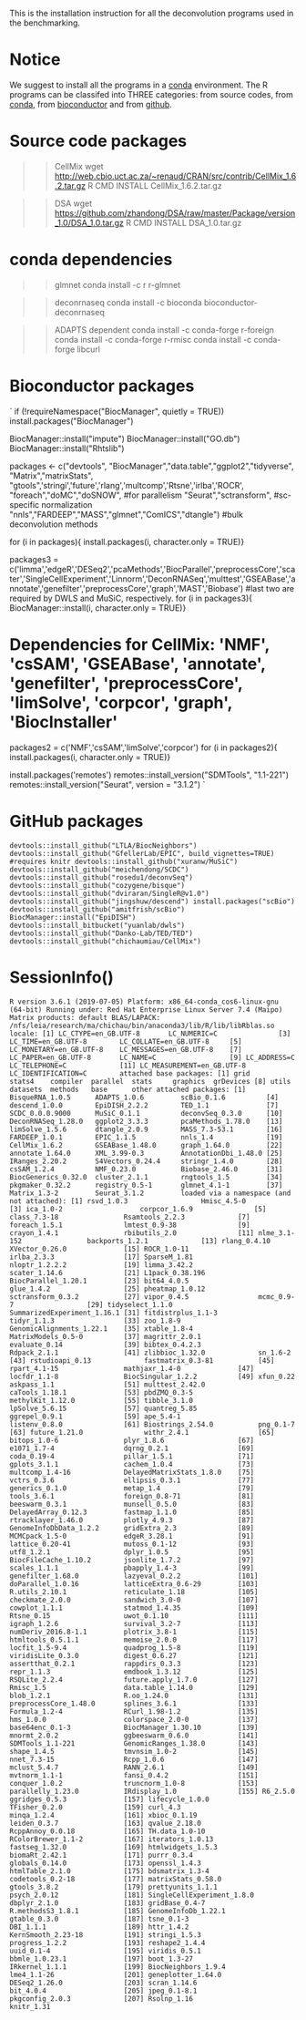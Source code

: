 This is the installation instruction for all the deconvolution programs used in the benchmarking.

# Notice
We suggest to install all the programs in a [conda](https://anaconda.org/) environment. 
The R programs can be classifed into THREE categories: from source codes, from [conda](https://anaconda.org/), from [bioconductor](bioconductor.org) and from [github](https://github.com/).

# Source code packages

>> CellMix
wget http://web.cbio.uct.ac.za/~renaud/CRAN/src/contrib/CellMix_1.6.2.tar.gz
R CMD INSTALL CellMix_1.6.2.tar.gz

>> DSA
wget https://github.com/zhandong/DSA/raw/master/Package/version_1.0/DSA_1.0.tar.gz
R CMD INSTALL DSA_1.0.tar.gz

# conda dependencies

>> glmnet
conda install -c r r-glmnet

>> deconrnaseq
conda install -c bioconda bioconductor-deconrnaseq

>> ADAPTS dependent
conda install -c conda-forge r-foreign
conda install -c conda-forge r-rmisc
conda install -c conda-forge libcurl

# Bioconductor packages
`
if (!requireNamespace("BiocManager", quietly = TRUE))
    install.packages("BiocManager")

BiocManager::install("impute")
BiocManager::install("GO.db")
BiocManager::install("Rhtslib")

packages <- c("devtools", "BiocManager","data.table","ggplot2","tidyverse",
			  "Matrix","matrixStats",
			  "gtools",'stringi','future','rlang','multcomp','Rtsne','irlba','ROCR',
			  "foreach","doMC","doSNOW", #for parallelism
			  "Seurat","sctransform", #sc-specific normalization
			  "nnls","FARDEEP","MASS","glmnet","ComICS","dtangle") #bulk deconvolution methods

for (i in packages){ install.packages(i, character.only = TRUE)}

packages3 = c('limma','edgeR','DESeq2','pcaMethods','BiocParallel','preprocessCore','scater','SingleCellExperiment','Linnorm','DeconRNASeq','multtest','GSEABase','annotate','genefilter','preprocessCore','graph','MAST','Biobase') #last two are required by DWLS and MuSiC, respectively.
for (i in packages3){ BiocManager::install(i, character.only = TRUE)}

# Dependencies for CellMix: 'NMF', 'csSAM', 'GSEABase', 'annotate', 'genefilter', 'preprocessCore', 'limSolve', 'corpcor', 'graph', 'BiocInstaller'
packages2 = c('NMF','csSAM','limSolve','corpcor')
for (i in packages2){ install.packages(i, character.only = TRUE)}


install.packages('remotes')
remotes::install_version("SDMTools", "1.1-221")
remotes::install_version("Seurat", version = "3.1.2")
`

# GitHub packages

`
devtools::install_github("LTLA/BiocNeighbors")  
devtools::install_github("GfellerLab/EPIC", build_vignettes=TRUE) #requires knitr
devtools::install_github("xuranw/MuSiC") 
devtools::install_github("meichendong/SCDC")
devtools::install_github("rosedu1/deconvSeq")
devtools::install_github("cozygene/bisque")
devtools::install_github("dviraran/SingleR@v1.0")
devtools::install_github("jingshuw/descend")
install.packages("scBio")
devtools::install_github("amitfrish/scBio")
BiocManager::install("EpiDISH")
devtools::install_bitbucket("yuanlab/dwls")
devtools::install_github("Danko-Lab/TED/TED")
devtools::install_github("chichaumiau/CellMix")
`
# SessionInfo()
`
R version 3.6.1 (2019-07-05)
Platform: x86_64-conda_cos6-linux-gnu (64-bit)
Running under: Red Hat Enterprise Linux Server 7.4 (Maipo)
Matrix products: default
BLAS/LAPACK: /nfs/leia/research/ma/chichau/bin/anaconda3/lib/R/lib/libRblas.so
locale:
 [1] LC_CTYPE=en_GB.UTF-8       LC_NUMERIC=C              
 [3] LC_TIME=en_GB.UTF-8        LC_COLLATE=en_GB.UTF-8    
 [5] LC_MONETARY=en_GB.UTF-8    LC_MESSAGES=en_GB.UTF-8   
 [7] LC_PAPER=en_GB.UTF-8       LC_NAME=C                 
 [9] LC_ADDRESS=C               LC_TELEPHONE=C            
[11] LC_MEASUREMENT=en_GB.UTF-8 LC_IDENTIFICATION=C       
attached base packages:
 [1] grid      stats4    compiler  parallel  stats     graphics  grDevices
 [8] utils     datasets  methods   base     
other attached packages:
 [1] BisqueRNA_1.0.5      ADAPTS_1.0.6         scBio_0.1.6         
 [4] descend_1.0.0        EpiDISH_2.2.2        TED_1.1             
 [7] SCDC_0.0.0.9000      MuSiC_0.1.1          deconvSeq_0.3.0     
[10] DeconRNASeq_1.28.0   ggplot2_3.3.3        pcaMethods_1.78.0   
[13] limSolve_1.5.6       dtangle_2.0.9        MASS_7.3-53.1       
[16] FARDEEP_1.0.1        EPIC_1.1.5           nnls_1.4            
[19] CellMix_1.6.2        GSEABase_1.48.0      graph_1.64.0        
[22] annotate_1.64.0      XML_3.99-0.3         AnnotationDbi_1.48.0
[25] IRanges_2.20.2       S4Vectors_0.24.4     stringr_1.4.0       
[28] csSAM_1.2.4          NMF_0.23.0           Biobase_2.46.0      
[31] BiocGenerics_0.32.0  cluster_2.1.1        rngtools_1.5        
[34] pkgmaker_0.32.2      registry_0.5-1       glmnet_4.1-1        
[37] Matrix_1.3-2         Seurat_3.1.2        
loaded via a namespace (and not attached):
  [1] rsvd_1.0.3                  Hmisc_4.5-0                
  [3] ica_1.0-2                   corpcor_1.6.9              
  [5] class_7.3-18                Rsamtools_2.2.3            
  [7] foreach_1.5.1               lmtest_0.9-38              
  [9] crayon_1.4.1                rbibutils_2.0              
 [11] nlme_3.1-152                backports_1.2.1            
 [13] rlang_0.4.10                XVector_0.26.0             
 [15] ROCR_1.0-11                 irlba_2.3.3                
 [17] SparseM_1.81                nloptr_1.2.2.2             
 [19] limma_3.42.2                scater_1.14.6              
 [21] L1pack_0.38.196             BiocParallel_1.20.1        
 [23] bit64_4.0.5                 glue_1.4.2                 
 [25] pheatmap_1.0.12             sctransform_0.3.2          
 [27] vipor_0.4.5                 mcmc_0.9-7                 
 [29] tidyselect_1.1.0            SummarizedExperiment_1.16.1
 [31] fitdistrplus_1.1-3          tidyr_1.1.3                
 [33] zoo_1.8-9                   GenomicAlignments_1.22.1   
 [35] xtable_1.8-4                MatrixModels_0.5-0         
 [37] magrittr_2.0.1              evaluate_0.14              
 [39] bibtex_0.4.2.3              Rdpack_2.1.1               
 [41] zlibbioc_1.32.0             sn_1.6-2                   
 [43] rstudioapi_0.13             fastmatrix_0.3-81          
 [45] rpart_4.1-15                mathjaxr_1.4-0             
 [47] locfdr_1.1-8                BiocSingular_1.2.2         
 [49] xfun_0.22                   askpass_1.1                
 [51] multtest_2.42.0             caTools_1.18.1             
 [53] pbdZMQ_0.3-5                methylKit_1.12.0           
 [55] tibble_3.1.0                lpSolve_5.6.15             
 [57] quantreg_5.85               ggrepel_0.9.1              
 [59] ape_5.4-1                   listenv_0.8.0              
 [61] Biostrings_2.54.0           png_0.1-7                  
 [63] future_1.21.0               withr_2.4.1                
 [65] bitops_1.0-6                plyr_1.8.6                 
 [67] e1071_1.7-4                 dqrng_0.2.1                
 [69] coda_0.19-4                 pillar_1.5.1               
 [71] gplots_3.1.1                cachem_1.0.4               
 [73] multcomp_1.4-16             DelayedMatrixStats_1.8.0   
 [75] vctrs_0.3.6                 ellipsis_0.3.1             
 [77] generics_0.1.0              metap_1.4                  
 [79] tools_3.6.1                 foreign_0.8-71             
 [81] beeswarm_0.3.1              munsell_0.5.0              
 [83] DelayedArray_0.12.3         fastmap_1.1.0              
 [85] rtracklayer_1.46.0          plotly_4.9.3               
 [87] GenomeInfoDbData_1.2.2      gridExtra_2.3              
 [89] MCMCpack_1.5-0              edgeR_3.28.1               
 [91] lattice_0.20-41             mutoss_0.1-12              
 [93] utf8_1.2.1                  dplyr_1.0.5                
 [95] BiocFileCache_1.10.2        jsonlite_1.7.2             
 [97] scales_1.1.1                pbapply_1.4-3              
 [99] genefilter_1.68.0           lazyeval_0.2.2             
[101] doParallel_1.0.16           latticeExtra_0.6-29        
[103] R.utils_2.10.1              reticulate_1.18            
[105] checkmate_2.0.0             sandwich_3.0-0             
[107] cowplot_1.1.1               statmod_1.4.35             
[109] Rtsne_0.15                  uwot_0.1.10                
[111] igraph_1.2.6                survival_3.2-7             
[113] numDeriv_2016.8-1.1         plotrix_3.8-1              
[115] htmltools_0.5.1.1           memoise_2.0.0              
[117] locfit_1.5-9.4              quadprog_1.5-8             
[119] viridisLite_0.3.0           digest_0.6.27              
[121] assertthat_0.2.1            rappdirs_0.3.3             
[123] repr_1.1.3                  emdbook_1.3.12             
[125] RSQLite_2.2.4               future.apply_1.7.0         
[127] Rmisc_1.5                   data.table_1.14.0          
[129] blob_1.2.1                  R.oo_1.24.0                
[131] preprocessCore_1.48.0       splines_3.6.1              
[133] Formula_1.2-4               RCurl_1.98-1.2             
[135] hms_1.0.0                   colorspace_2.0-0           
[137] base64enc_0.1-3             BiocManager_1.30.10        
[139] mnormt_2.0.2                ggbeeswarm_0.6.0           
[141] SDMTools_1.1-221            GenomicRanges_1.38.0       
[143] shape_1.4.5                 tmvnsim_1.0-2              
[145] nnet_7.3-15                 Rcpp_1.0.6                 
[147] mclust_5.4.7                RANN_2.6.1                 
[149] mvtnorm_1.1-1               fansi_0.4.2                
[151] conquer_1.0.2               truncnorm_1.0-8            
[153] parallelly_1.23.0           IRdisplay_1.0              
[155] R6_2.5.0                    ggridges_0.5.3             
[157] lifecycle_1.0.0             TFisher_0.2.0              
[159] curl_4.3                    minqa_1.2.4                
[161] xbioc_0.1.19                leiden_0.3.7               
[163] qvalue_2.18.0               RcppAnnoy_0.0.18           
[165] TH.data_1.0-10              RColorBrewer_1.1-2         
[167] iterators_1.0.13            fastseg_1.32.0             
[169] htmlwidgets_1.5.3           biomaRt_2.42.1             
[171] purrr_0.3.4                 globals_0.14.0             
[173] openssl_1.4.3               htmlTable_2.1.0            
[175] bdsmatrix_1.3-4             codetools_0.2-18           
[177] matrixStats_0.58.0          gtools_3.8.2               
[179] prettyunits_1.1.1           psych_2.0.12               
[181] SingleCellExperiment_1.8.0  dbplyr_2.1.0               
[183] gridBase_0.4-7              R.methodsS3_1.8.1          
[185] GenomeInfoDb_1.22.1         gtable_0.3.0               
[187] tsne_0.1-3                  DBI_1.1.1                  
[189] httr_1.4.2                  KernSmooth_2.23-18         
[191] stringi_1.5.3               progress_1.2.2             
[193] reshape2_1.4.4              uuid_0.1-4                 
[195] viridis_0.5.1               bbmle_1.0.23.1             
[197] boot_1.3-27                 IRkernel_1.1.1             
[199] BiocNeighbors_1.9.4         lme4_1.1-26                
[201] geneplotter_1.64.0          DESeq2_1.26.0              
[203] scran_1.14.6                bit_4.0.4                  
[205] jpeg_0.1-8.1                pkgconfig_2.0.3            
[207] Rsolnp_1.16                 knitr_1.31    
`
